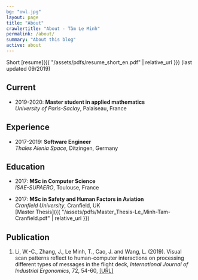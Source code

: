 ```yaml
---
bg: "owl.jpg"
layout: page
title: "About"
crawlertitle: "About - Tâm Le Minh"
permalink: /about/
summary: "About this blog"
active: about
---
```


Short [resume]({{ "/assets/pdfs/resume_short_en.pdf" | relative_url }}) (last updated 09/2019)

## Current

- 2019-2020: **Master student in applied mathematics**  
*University of Paris-Saclay*, Palaiseau, France

## Experience

- 2017-2019: **Software Engineer**  
*Thales Alenia Space*, Ditzingen, Germany

## Education

- 2017: **MSc in Computer Science**  
*ISAE-SUPAERO*, Toulouse, France  

- 2017: **MSc in Safety and Human Factors in Aviation**  
*Cranfield University*, Cranfield, UK  
[Master Thesis]({{ "/assets/pdfs/Master_Thesis-Le_Minh-Tam-Cranfield.pdf" | relative_url }})  

## Publication

1. Li, W.-C., Zhang, J., Le Minh, T., Cao, J. and Wang, L. (2019). Visual scan patterns reflect to 
human-computer interactions on processing different types of messages in the flight deck, *International 
Journal of Industrial Ergonomics*, 72, 54-60, [\[URL\]]( https://doi.org/10.1016/j.ergon.2019.04.003 )

